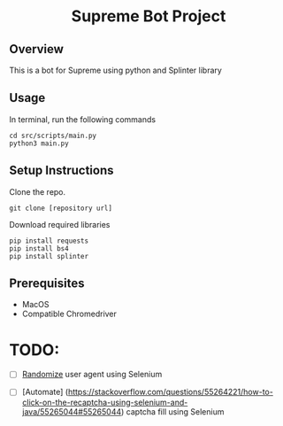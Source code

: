 <h1 align="center">
  Supreme Bot Project
</h1>

## Overview
This is a bot for Supreme using python and Splinter library 

## Usage
In terminal, run the following commands
```
cd src/scripts/main.py
python3 main.py
```

## Setup Instructions
Clone the repo.
```
git clone [repository url]
```

Download required libraries
```
pip install requests
pip install bs4
pip install splinter
```

## Prerequisites
- MacOS
- Compatible Chromedriver

# TODO:
- [ ] [Randomize](https://stackoverflow.com/questions/49565042/way-to-change-google-chrome-user-agent-in-selenium/49565254#49565254) user agent using Selenium 

- [ ] [Automate] (https://stackoverflow.com/questions/55264221/how-to-click-on-the-recaptcha-using-selenium-and-java/55265044#55265044) captcha fill using Selenium
